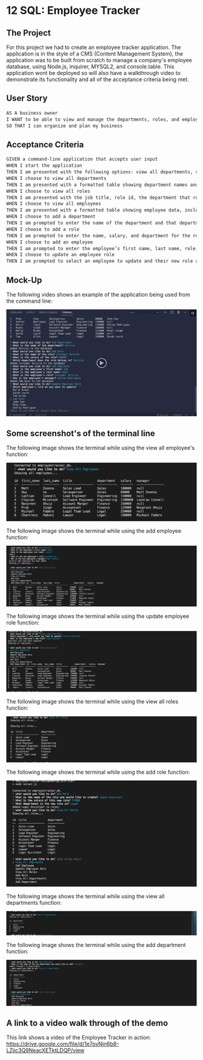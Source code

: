 # 12 SQL: Employee Tracker

## The Project

For this project we had to create an employee tracker application. The application is in the style of a CMS (Content Management System), the application was to be built from scratch to manage a company's employee database, using Node.js, inquirer, MYSQL2, and console.table. This application wont be deployed so will also have a walkthrough video to demonstrate its functionality and all of the acceptance criteria being met.

## User Story

```md
AS A business owner
I WANT to be able to view and manage the departments, roles, and employees in my company
SO THAT I can organize and plan my business
```

## Acceptance Criteria

```md
GIVEN a command-line application that accepts user input
WHEN I start the application
THEN I am presented with the following options: view all departments, view all roles, view all employees, add a department, add a role, add an employee, and update an employee role
WHEN I choose to view all departments
THEN I am presented with a formatted table showing department names and department ids
WHEN I choose to view all roles
THEN I am presented with the job title, role id, the department that role belongs to, and the salary for that role
WHEN I choose to view all employees
THEN I am presented with a formatted table showing employee data, including employee ids, first names, last names, job titles, departments, salaries, and managers that the employees report to
WHEN I choose to add a department
THEN I am prompted to enter the name of the department and that department is added to the database
WHEN I choose to add a role
THEN I am prompted to enter the name, salary, and department for the role and that role is added to the database
WHEN I choose to add an employee
THEN I am prompted to enter the employee’s first name, last name, role, and manager, and that employee is added to the database
WHEN I choose to update an employee role
THEN I am prompted to select an employee to update and their new role and this information is updated in the database 
```

## Mock-Up

The following video shows an example of the application being used from the command line:

[![A video thumbnail shows the command-line employee management application with a play button overlaying the view.](./Assets/12-sql-homework-video-thumbnail.png)](https://2u-20.wistia.com/medias/2lnle7xnpk)

## Some screenshot's of the terminal line


The following image shows the terminal while using the view all employee's function:

![ A screenshot of the terminal line](./Assets/Screenshot1.png)

The following image shows the terminal while using the add employee function:

![ A screenshot of the terminal line](./Assets/Screenshot2.png)

The following image shows the terminal while using the update employee role function:

![ A screenshot of the terminal line](./Assets/Screenshot3.png)

The following image shows the terminal while using the view all roles function:

![ A screenshot of the terminal line](./Assets/Screenshot4.png)

The following image shows the terminal while using the add role function:

![ A screenshot of the terminal line](./Assets/Screenshot5.png)

The following image shows the terminal while using the view all departments function:

![ A screenshot of the terminal line](./Assets/Screenshot6.png)

The following image shows the terminal while using the add department function:

![ A screenshot of the terminal line](./Assets/Screenshot7.png)

## A link to a video walk through of the demo

This link shows a video of the Employee Tracker in action: https://drive.google.com/file/d/1e7ovNjn6b6-LZjic3Q9NeacXETktLDQP/view